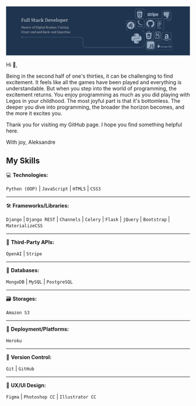 ![I am GitHub Readme Generator's creator](https://github.com/Aleksandre19/Aleksandre19/blob/main/banner.png?raw=true)

Hi 👋, 

Being in the second half of one's thirties, it can be challenging to find excitement. It feels like all the games have been played and everything is understandable. But when you step into the world of programming, the excitement returns. You enjoy programming as much as you did playing with Legos in your childhood. The most joyful part is that it's bottomless. The deeper you dive into programming, the broader the horizon becomes, and the more it excites you.

Thank you for visiting my GitHub page. I hope you find something helpful here.

With joy, Aleksandre

## My Skills

💻 **Technologies:** 
<p>
    <code>Python (OOP)</code> | <code>JavaScript</code> | <code>HTML5</code> | <code>CSS3</code>
</p>

---

🛠️ **Frameworks/Libraries:** 
<p>
    <code>Django</code> | <code>Django REST</code> | <code>Channels</code> | <code>Celery</code> | <code>Flask</code> | <code>jQuery</code> | <code>Bootstrap</code> | <code>MaterializeCSS</code>
</p>

---

🔌 **Third-Party APIs:**
<p>
    <code>OpenAI</code> | <code>Stripe</code>
</p>

---

💾 **Databases:**
<p>
    <code>MongoDB</code> | <code>MySQL</code> | <code>PostgreSQL</code>
</p>

---

🗃️ **Storages:**
<p>
    <code>Amazon S3</code>
</p>

---

🚀 **Deployment/Platforms:**
<p>
    <code>Heroku</code>
</p>

---

🔄 **Version Control:** 
<p>
    <code>Git</code> | <code>GitHub</code>
</p>

---

🎨 **UX/UI Design:** 
<p>
    <code>Figma</code> | <code>Photoshop CC</code> | <code>Illustrator CC</code>
</p>





